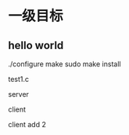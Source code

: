 # 一级目标

## hello world

./configure
make
sudo make install


test1.c


server

client


client add 2
